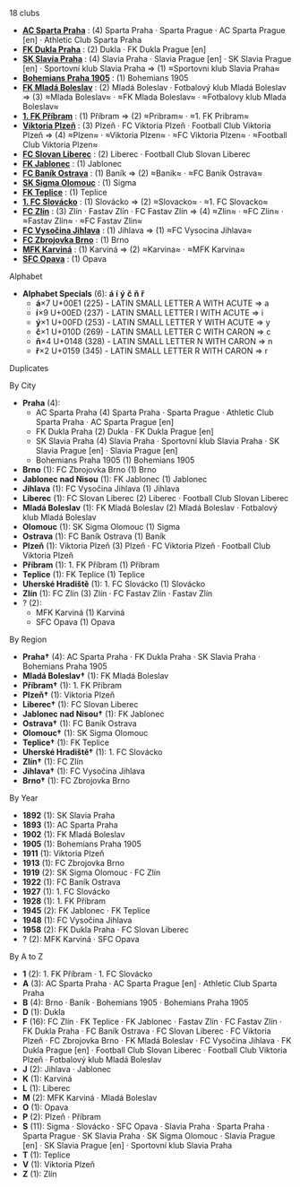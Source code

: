 18 clubs

- [**AC Sparta Praha**](https://en.wikipedia.org/wiki/AC_Sparta_Prague) : (4) Sparta Praha · Sparta Prague · AC Sparta Prague [en] · Athletic Club Sparta Praha
- [**FK Dukla Praha**](https://en.wikipedia.org/wiki/FK_Dukla_Prague) : (2) Dukla · FK Dukla Prague [en]
- [**SK Slavia Praha**](https://en.wikipedia.org/wiki/SK_Slavia_Prague) : (4) Slavia Praha · Slavia Prague [en] · SK Slavia Prague [en] · Sportovní klub Slavia Praha ⇒ (1) ≈Sportovni klub Slavia Praha≈
- [**Bohemians Praha 1905**](https://en.wikipedia.org/wiki/Bohemians_1905) : (1) Bohemians 1905
- [**FK Mladá Boleslav**](https://en.wikipedia.org/wiki/FK_Mladá_Boleslav) : (2) Mladá Boleslav · Fotbalový klub Mladá Boleslav ⇒ (3) ≈Mlada Boleslav≈ · ≈FK Mlada Boleslav≈ · ≈Fotbalovy klub Mlada Boleslav≈
- [**1. FK Příbram**](https://en.wikipedia.org/wiki/1._FK_Příbram) : (1) Příbram ⇒ (2) ≈Pribram≈ · ≈1. FK Pribram≈
- [**Viktoria Plzeň**](https://en.wikipedia.org/wiki/FC_Viktoria_Plzeň) : (3) Plzeň · FC Viktoria Plzeň · Football Club Viktoria Plzeň ⇒ (4) ≈Plzen≈ · ≈Viktoria Plzen≈ · ≈FC Viktoria Plzen≈ · ≈Football Club Viktoria Plzen≈
- [**FC Slovan Liberec**](https://en.wikipedia.org/wiki/FC_Slovan_Liberec) : (2) Liberec · Football Club Slovan Liberec
- [**FK Jablonec**](https://en.wikipedia.org/wiki/FK_Jablonec) : (1) Jablonec
- [**FC Baník Ostrava**](https://en.wikipedia.org/wiki/FC_Baník_Ostrava) : (1) Baník ⇒ (2) ≈Banik≈ · ≈FC Banik Ostrava≈
- [**SK Sigma Olomouc**](https://en.wikipedia.org/wiki/SK_Sigma_Olomouc) : (1) Sigma
- [**FK Teplice**](https://en.wikipedia.org/wiki/FK_Teplice) : (1) Teplice
- [**1. FC Slovácko**](https://en.wikipedia.org/wiki/1._FC_Slovácko) : (1) Slovácko ⇒ (2) ≈Slovacko≈ · ≈1. FC Slovacko≈
- [**FC Zlín**](https://en.wikipedia.org/wiki/FC_Fastav_Zlín) : (3) Zlín · Fastav Zlín · FC Fastav Zlín ⇒ (4) ≈Zlin≈ · ≈FC Zlin≈ · ≈Fastav Zlin≈ · ≈FC Fastav Zlin≈
- [**FC Vysočina Jihlava**](https://en.wikipedia.org/wiki/FC_Vysočina_Jihlava) : (1) Jihlava ⇒ (1) ≈FC Vysocina Jihlava≈
- [**FC Zbrojovka Brno**](https://en.wikipedia.org/wiki/FC_Zbrojovka_Brno) : (1) Brno
- [**MFK Karviná**](https://en.wikipedia.org/wiki/MFK_Karviná) : (1) Karviná ⇒ (2) ≈Karvina≈ · ≈MFK Karvina≈
- [**SFC Opava**](https://en.wikipedia.org/wiki/SFC_Opava) : (1) Opava




Alphabet

- **Alphabet Specials** (6):  **á**  **í**  **ý**  **č**  **ň**  **ř** 
  - **á**×7 U+00E1 (225) - LATIN SMALL LETTER A WITH ACUTE ⇒ a
  - **í**×9 U+00ED (237) - LATIN SMALL LETTER I WITH ACUTE ⇒ i
  - **ý**×1 U+00FD (253) - LATIN SMALL LETTER Y WITH ACUTE ⇒ y
  - **č**×1 U+010D (269) - LATIN SMALL LETTER C WITH CARON ⇒ c
  - **ň**×4 U+0148 (328) - LATIN SMALL LETTER N WITH CARON ⇒ n
  - **ř**×2 U+0159 (345) - LATIN SMALL LETTER R WITH CARON ⇒ r




Duplicates





By City

- **Praha** (4): 
  - AC Sparta Praha  (4) Sparta Praha · Sparta Prague · Athletic Club Sparta Praha · AC Sparta Prague [en]
  - FK Dukla Praha  (2) Dukla · FK Dukla Prague [en]
  - SK Slavia Praha  (4) Slavia Praha · Sportovní klub Slavia Praha · SK Slavia Prague [en] · Slavia Prague [en]
  - Bohemians Praha 1905  (1) Bohemians 1905
- **Brno** (1): FC Zbrojovka Brno  (1) Brno
- **Jablonec nad Nisou** (1): FK Jablonec  (1) Jablonec
- **Jihlava** (1): FC Vysočina Jihlava  (1) Jihlava
- **Liberec** (1): FC Slovan Liberec  (2) Liberec · Football Club Slovan Liberec
- **Mladá Boleslav** (1): FK Mladá Boleslav  (2) Mladá Boleslav · Fotbalový klub Mladá Boleslav
- **Olomouc** (1): SK Sigma Olomouc  (1) Sigma
- **Ostrava** (1): FC Baník Ostrava  (1) Baník
- **Plzeň** (1): Viktoria Plzeň  (3) Plzeň · FC Viktoria Plzeň · Football Club Viktoria Plzeň
- **Příbram** (1): 1. FK Příbram  (1) Příbram
- **Teplice** (1): FK Teplice  (1) Teplice
- **Uherské Hradiště** (1): 1. FC Slovácko  (1) Slovácko
- **Zlín** (1): FC Zlín  (3) Zlín · FC Fastav Zlín · Fastav Zlín
- ? (2): 
  - MFK Karviná  (1) Karviná
  - SFC Opava  (1) Opava




By Region

- **Praha†** (4):   AC Sparta Praha · FK Dukla Praha · SK Slavia Praha · Bohemians Praha 1905
- **Mladá Boleslav†** (1):   FK Mladá Boleslav
- **Příbram†** (1):   1. FK Příbram
- **Plzeň†** (1):   Viktoria Plzeň
- **Liberec†** (1):   FC Slovan Liberec
- **Jablonec nad Nisou†** (1):   FK Jablonec
- **Ostrava†** (1):   FC Baník Ostrava
- **Olomouc†** (1):   SK Sigma Olomouc
- **Teplice†** (1):   FK Teplice
- **Uherské Hradiště†** (1):   1. FC Slovácko
- **Zlín†** (1):   FC Zlín
- **Jihlava†** (1):   FC Vysočina Jihlava
- **Brno†** (1):   FC Zbrojovka Brno




By Year

- **1892** (1):   SK Slavia Praha
- **1893** (1):   AC Sparta Praha
- **1902** (1):   FK Mladá Boleslav
- **1905** (1):   Bohemians Praha 1905
- **1911** (1):   Viktoria Plzeň
- **1913** (1):   FC Zbrojovka Brno
- **1919** (2):   SK Sigma Olomouc · FC Zlín
- **1922** (1):   FC Baník Ostrava
- **1927** (1):   1. FC Slovácko
- **1928** (1):   1. FK Příbram
- **1945** (2):   FK Jablonec · FK Teplice
- **1948** (1):   FC Vysočina Jihlava
- **1958** (2):   FK Dukla Praha · FC Slovan Liberec
- ? (2):   MFK Karviná · SFC Opava






By A to Z

- **1** (2): 1. FK Příbram · 1. FC Slovácko
- **A** (3): AC Sparta Praha · AC Sparta Prague [en] · Athletic Club Sparta Praha
- **B** (4): Brno · Baník · Bohemians 1905 · Bohemians Praha 1905
- **D** (1): Dukla
- **F** (16): FC Zlín · FK Teplice · FK Jablonec · Fastav Zlín · FC Fastav Zlín · FK Dukla Praha · FC Baník Ostrava · FC Slovan Liberec · FC Viktoria Plzeň · FC Zbrojovka Brno · FK Mladá Boleslav · FC Vysočina Jihlava · FK Dukla Prague [en] · Football Club Slovan Liberec · Football Club Viktoria Plzeň · Fotbalový klub Mladá Boleslav
- **J** (2): Jihlava · Jablonec
- **K** (1): Karviná
- **L** (1): Liberec
- **M** (2): MFK Karviná · Mladá Boleslav
- **O** (1): Opava
- **P** (2): Plzeň · Příbram
- **S** (11): Sigma · Slovácko · SFC Opava · Slavia Praha · Sparta Praha · Sparta Prague · SK Slavia Praha · SK Sigma Olomouc · Slavia Prague [en] · SK Slavia Prague [en] · Sportovní klub Slavia Praha
- **T** (1): Teplice
- **V** (1): Viktoria Plzeň
- **Z** (1): Zlín




